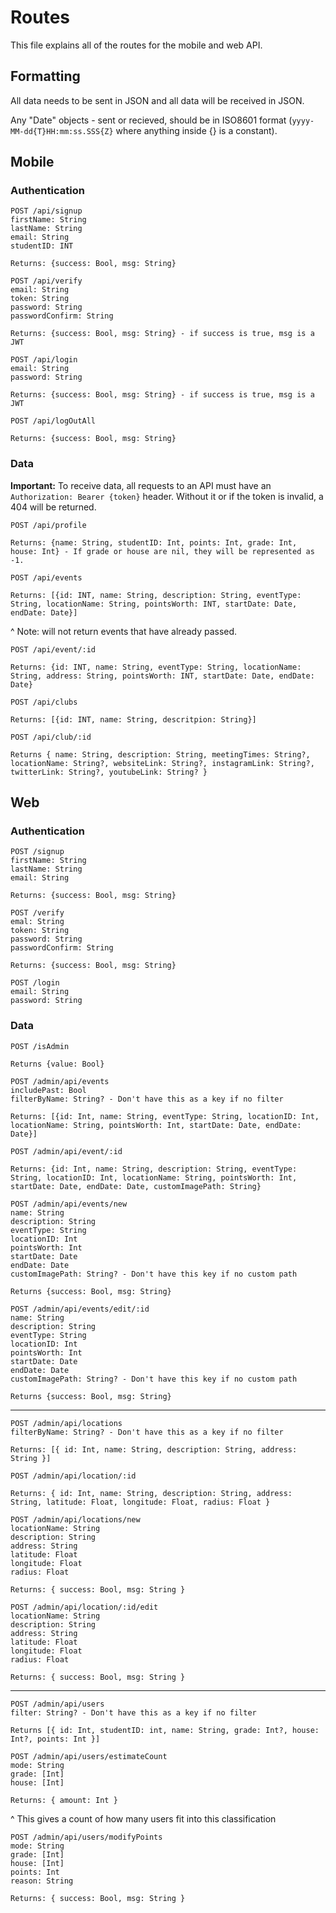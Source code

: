 # Routes

This file explains all of the routes for the mobile and web API.

## Formatting

All data needs to be sent in JSON and all data will be received in JSON.

Any "Date" objects - sent or recieved, should be in ISO8601 format (`yyyy-MM-dd{T}HH:mm:ss.SSS{Z}` where anything inside {} is a constant).

## Mobile

### Authentication

```
POST /api/signup
firstName: String
lastName: String
email: String
studentID: INT

Returns: {success: Bool, msg: String}
```

```
POST /api/verify
email: String
token: String
password: String
passwordConfirm: String

Returns: {success: Bool, msg: String} - if success is true, msg is a JWT
```

```
POST /api/login
email: String
password: String

Returns: {success: Bool, msg: String} - if success is true, msg is a JWT
```

```
POST /api/logOutAll

Returns: {success: Bool, msg: String}
```

### Data

**Important:** To receive data, all requests to an API must have an `Authorization: Bearer {token}` header. Without it or if the token is invalid, a 404 will be returned.

```
POST /api/profile

Returns: {name: String, studentID: Int, points: Int, grade: Int, house: Int} - If grade or house are nil, they will be represented as -1.
```

```
POST /api/events

Returns: [{id: INT, name: String, description: String, eventType: String, locationName: String, pointsWorth: INT, startDate: Date, endDate: Date}]
```
^ Note: will not return events that have already passed.

```
POST /api/event/:id

Returns: {id: INT, name: String, eventType: String, locationName: String, address: String, pointsWorth: INT, startDate: Date, endDate: Date}
```

```
POST /api/clubs

Returns: [{id: INT, name: String, descritpion: String}]
```

```
POST /api/club/:id

Returns { name: String, description: String, meetingTimes: String?, locationName: String?, websiteLink: String?, instagramLink: String?, twitterLink: String?, youtubeLink: String? }
```

## Web

### Authentication

```
POST /signup
firstName: String
lastName: String
email: String

Returns: {success: Bool, msg: String}
```

```
POST /verify
emal: String
token: String
password: String
passwordConfirm: String

Returns: {success: Bool, msg: String}
```

```
POST /login
email: String
password: String
```

### Data

```
POST /isAdmin

Returns {value: Bool}
```

```
POST /admin/api/events
includePast: Bool
filterByName: String? - Don't have this as a key if no filter

Returns: [{id: Int, name: String, eventType: String, locationID: Int, locationName: String, pointsWorth: Int, startDate: Date, endDate: Date}]
```

```
POST /admin/api/event/:id

Returns: {id: Int, name: String, description: String, eventType: String, locationID: Int, locationName: String, pointsWorth: Int, startDate: Date, endDate: Date, customImagePath: String}
```

```
POST /admin/api/events/new
name: String
description: String
eventType: String
locationID: Int
pointsWorth: Int
startDate: Date
endDate: Date
customImagePath: String? - Don't have this key if no custom path

Returns {success: Bool, msg: String}
```

```
POST /admin/api/events/edit/:id
name: String
description: String
eventType: String
locationID: Int
pointsWorth: Int
startDate: Date
endDate: Date
customImagePath: String? - Don't have this key if no custom path

Returns {success: Bool, msg: String}
```

---

```
POST /admin/api/locations
filterByName: String? - Don't have this as a key if no filter

Returns: [{ id: Int, name: String, description: String, address: String }]
```

```
POST /admin/api/location/:id

Returns: { id: Int, name: String, description: String, address: String, latitude: Float, longitude: Float, radius: Float }
```

```
POST /admin/api/locations/new
locationName: String
description: String
address: String
latitude: Float
longitude: Float
radius: Float

Returns: { success: Bool, msg: String }
```

```
POST /admin/api/location/:id/edit
locationName: String
description: String
address: String
latitude: Float
longitude: Float
radius: Float

Returns: { success: Bool, msg: String }
```

---

```
POST /admin/api/users
filter: String? - Don't have this as a key if no filter

Returns [{ id: Int, studentID: int, name: String, grade: Int?, house: Int?, points: Int }]
```

```
POST /admin/api/users/estimateCount
mode: String
grade: [Int]
house: [Int]

Returns: { amount: Int }
```
^ This gives a count of how many users fit into this classification

```
POST /admin/api/users/modifyPoints
mode: String
grade: [Int]
house: [Int]
points: Int
reason: String

Returns: { success: Bool, msg: String }
```
